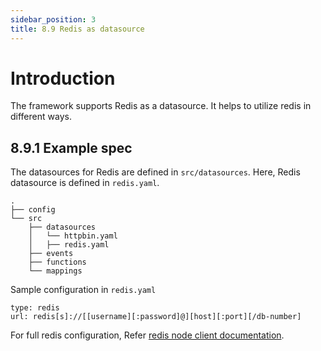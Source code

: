 ```yaml
---
sidebar_position: 3
title: 8.9 Redis as datasource
---
```


# Introduction
The framework supports Redis as a datasource. It helps to utilize redis in different ways.

## 8.9.1 Example spec
The datasources for Redis are defined in `src/datasources`. Here, Redis datasource is defined in `redis.yaml`.

```
.
├── config
└── src
    ├── datasources
    │   └── httpbin.yaml
    │   ├── redis.yaml
    ├── events
    ├── functions
    └── mappings
```

Sample configuration in `redis.yaml`
```
type: redis
url: redis[s]://[[username][:password]@][host][:port][/db-number]
```

For full redis configuration, Refer [redis node client documentation](https://github.com/redis/node-redis/blob/master/docs/client-configuration.md).